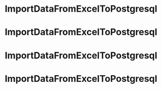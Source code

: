 # ImportDataFromExcelToPostgresql
# ImportDataFromExcelToPostgresql
# ImportDataFromExcelToPostgresql
# ImportDataFromExcelToPostgresql
